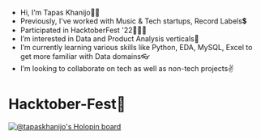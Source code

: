 - Hi, I’m Tapas Khanijo👦🏻
- Previously, I've worked with Music & Tech startups, Record Labels💲
- Participated in HacktoberFest '22👩🏻‍💻
- I’m interested in Data and Product Analysis verticals📝
- I’m currently learning various skills like Python, EDA, MySQL, Excel to get more familiar with Data domains👓
- I’m looking to collaborate on tech as well as non-tech projects✌ 

# Hacktober-Fest🧿

[![@tapaskhanijo's Holopin board](https://holopin.io/api/user/board?user=tapaskhanijo)](https://holopin.io/@tapaskhanijo)




<!---
tapaskhanijo/tapaskhanijo is a ✨ special ✨ repository because its `README.md` (this file) appears on your GitHub profile.
You can click the Preview link to take a look at your changes.
--->
